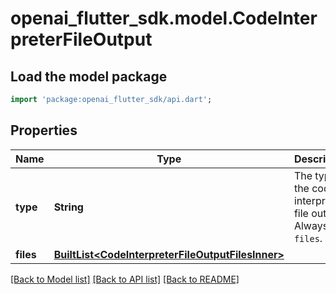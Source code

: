 # openai_flutter_sdk.model.CodeInterpreterFileOutput

## Load the model package
```dart
import 'package:openai_flutter_sdk/api.dart';
```

## Properties
Name | Type | Description | Notes
------------ | ------------- | ------------- | -------------
**type** | **String** | The type of the code interpreter file output. Always `files`.  | 
**files** | [**BuiltList&lt;CodeInterpreterFileOutputFilesInner&gt;**](CodeInterpreterFileOutputFilesInner.md) |  | 

[[Back to Model list]](../README.md#documentation-for-models) [[Back to API list]](../README.md#documentation-for-api-endpoints) [[Back to README]](../README.md)



